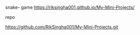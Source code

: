 snake- game 
https://riksingha001.github.io/My-Mini-Projects/

repo

https://github.com/RikSingha001/My-Mini-Projects.git
